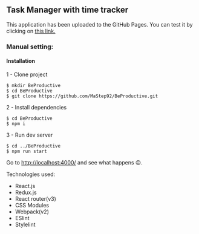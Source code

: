 ## Task Manager with time tracker

This application has been uploaded to the GitHub Pages.
You can test it by clicking on [this link.](https://mastep92.github.io/)

### Manual setting:

#### Installation

1 - Clone project
```
$ mkdir BeProductive
$ cd BeProductive
$ git clone https://github.com/MaStep92/BeProductive.git
```

2 - Install dependencies
```
$ cd BeProductive
$ npm i
```

3 - Run dev server
```
$ cd ../BeProductive
$ npm run start
```
Go to [http://localhost:4000/](http://localhost:4000/) and see what happens 😉.

Technologies used:
- React.js
- Redux.js
- React router(v3)
- CSS Modules
- Webpack(v2)
- ESlint
- Stylelint

